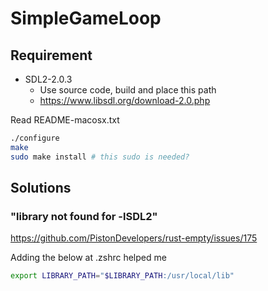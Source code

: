 # SimpleGameLoop
## Requirement
- SDL2-2.0.3
  - Use source code, build and place this path
  - https://www.libsdl.org/download-2.0.php

Read README-macosx.txt
```sh
./configure
make
sudo make install # this sudo is needed?
```

## Solutions
### "library not found for -lSDL2"
https://github.com/PistonDevelopers/rust-empty/issues/175

Adding the below at .zshrc helped me

```sh
export LIBRARY_PATH="$LIBRARY_PATH:/usr/local/lib"
```
